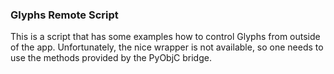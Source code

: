 ### Glyphs Remote Script 

This is a script that has some examples how to control Glyphs from outside of the app. Unfortunately, the nice wrapper is not available, so one needs to use the methods provided by the PyObjC bridge.